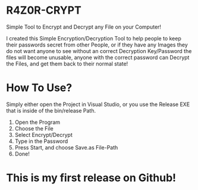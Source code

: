 # R4Z0R-CRYPT
Simple Tool to Encrypt and Decrypt any File on your Computer!

I created this Simple Encryption/Decryption Tool to help people to keep their passwords secret from other People, or if they have any Images they do not want 
anyone to see without an correct Decryption Key/Password the files will become unusable, anyone with the correct password can Decrypt the Files, and get them back to 
their normal state! 

# How To Use?

Simply either open the Project in Visual Studio, or you use the Release EXE that is inside of the bin/release Path.
1. Open the Program
2. Choose the File
3. Select Encrypt/Decrypt
4. Type in the Password
5. Press Start, and choose Save.as File-Path
6. Done! 

# This is my first release on Github!
